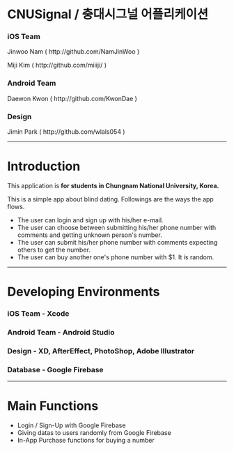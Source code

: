 # CNUSignal / 충대시그널 어플리케이션

<h3>iOS Team</h3>
<p>Jinwoo Nam ( http://github.com/NamJinWoo ) </p>
<p>Miji Kim ( http://github.com/miiiji/ ) </p>

<h3>Android Team</h3>
<p>Daewon Kwon ( http://github.com/KwonDae ) </p>

<h3>Design</h3>
<p>Jimin Park ( http://github.com/wlals054 )</p>

<hr/>

<h1>Introduction</h1>
<p>This application is <b>for students in Chungnam National University, Korea.</b></p>
<p>This is a simple app about blind dating. Followings are the ways the app flows.</p>
<ul>
  <li>The user can login and sign up with his/her e-mail.</li>
  <li>The user can choose between submitting his/her phone number with comments and getting unknown person's number.</li>
  <li>The user can submit his/her phone number with comments expecting others to get the number.</li>
  <li>The user can buy another one's phone number with $1. It is random.</li>
</ul>

<hr/>

<h1>Developing Environments</h1>
<h3>iOS Team - Xcode</h3>
<h3>Android Team - Android Studio</h3>
<h3>Design - XD, AfterEffect, PhotoShop, Adobe Illustrator</h3>
<h3>Database - Google Firebase</h3>

<hr/>

<h1>Main Functions</h1>
<ul>
  <li> Login / Sign-Up with Google Firebase</li>
  <li> Giving datas to users randomly from Google Firebase</li>
  <li> In-App Purchase functions for buying a number</li>
</ul>
